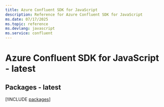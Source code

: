 ```yaml
---
title: Azure Confluent SDK for JavaScript
description: Reference for Azure Confluent SDK for JavaScript
ms.date: 07/17/2025
ms.topic: reference
ms.devlang: javascript
ms.service: confluent
---
```

# Azure Confluent SDK for JavaScript - latest
## Packages - latest
[!INCLUDE [packages](confluent-index.md)]